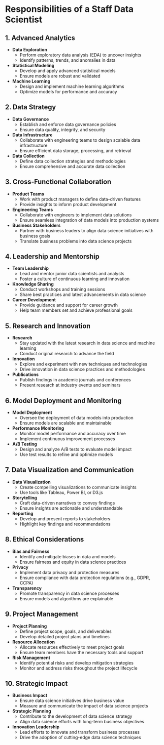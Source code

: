 # Responsibilities of a Staff Data Scientist

## **1. Advanced Analytics**
   - **Data Exploration**
     - Perform exploratory data analysis (EDA) to uncover insights
     - Identify patterns, trends, and anomalies in data
   - **Statistical Modeling**
     - Develop and apply advanced statistical models
     - Ensure models are robust and validated
   - **Machine Learning**
     - Design and implement machine learning algorithms
     - Optimize models for performance and accuracy

## **2. Data Strategy**
   - **Data Governance**
     - Establish and enforce data governance policies
     - Ensure data quality, integrity, and security
   - **Data Infrastructure**
     - Collaborate with engineering teams to design scalable data infrastructure
     - Ensure efficient data storage, processing, and retrieval
   - **Data Collection**
     - Define data collection strategies and methodologies
     - Ensure comprehensive and accurate data collection

## **3. Cross-Functional Collaboration**
   - **Product Teams**
     - Work with product managers to define data-driven features
     - Provide insights to inform product development
   - **Engineering Teams**
     - Collaborate with engineers to implement data solutions
     - Ensure seamless integration of data models into production systems
   - **Business Stakeholders**
     - Partner with business leaders to align data science initiatives with business goals
     - Translate business problems into data science projects

## **4. Leadership and Mentorship**
   - **Team Leadership**
     - Lead and mentor junior data scientists and analysts
     - Foster a culture of continuous learning and innovation
   - **Knowledge Sharing**
     - Conduct workshops and training sessions
     - Share best practices and latest advancements in data science
   - **Career Development**
     - Provide guidance and support for career growth
     - Help team members set and achieve professional goals

## **5. Research and Innovation**
   - **Research**
     - Stay updated with the latest research in data science and machine learning
     - Conduct original research to advance the field
   - **Innovation**
     - Explore and experiment with new techniques and technologies
     - Drive innovation in data science practices and methodologies
   - **Publications**
     - Publish findings in academic journals and conferences
     - Present research at industry events and seminars

## **6. Model Deployment and Monitoring**
   - **Model Deployment**
     - Oversee the deployment of data models into production
     - Ensure models are scalable and maintainable
   - **Performance Monitoring**
     - Monitor model performance and accuracy over time
     - Implement continuous improvement processes
   - **A/B Testing**
     - Design and analyze A/B tests to evaluate model impact
     - Use test results to refine and optimize models

## **7. Data Visualization and Communication**
   - **Data Visualization**
     - Create compelling visualizations to communicate insights
     - Use tools like Tableau, Power BI, or D3.js
   - **Storytelling**
     - Craft data-driven narratives to convey findings
     - Ensure insights are actionable and understandable
   - **Reporting**
     - Develop and present reports to stakeholders
     - Highlight key findings and recommendations

## **8. Ethical Considerations**
   - **Bias and Fairness**
     - Identify and mitigate biases in data and models
     - Ensure fairness and equity in data science practices
   - **Privacy**
     - Implement data privacy and protection measures
     - Ensure compliance with data protection regulations (e.g., GDPR, CCPA)
   - **Transparency**
     - Promote transparency in data science processes
     - Ensure models and algorithms are explainable

## **9. Project Management**
   - **Project Planning**
     - Define project scope, goals, and deliverables
     - Develop detailed project plans and timelines
   - **Resource Allocation**
     - Allocate resources effectively to meet project goals
     - Ensure team members have the necessary tools and support
   - **Risk Management**
     - Identify potential risks and develop mitigation strategies
     - Monitor and address risks throughout the project lifecycle

## **10. Strategic Impact**
   - **Business Impact**
     - Ensure data science initiatives drive business value
     - Measure and communicate the impact of data science projects
   - **Strategic Planning**
     - Contribute to the development of data science strategy
     - Align data science efforts with long-term business objectives
   - **Innovation Leadership**
     - Lead efforts to innovate and transform business processes
     - Drive the adoption of cutting-edge data science techniques
